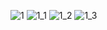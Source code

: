 ![1](https://github.com/user-attachments/assets/f674d9d4-aeff-4205-b00b-9073d4ac6157)
![1_1](https://github.com/user-attachments/assets/5e12099e-4b01-4648-89b4-71285173e9cc)
![1_2](https://github.com/user-attachments/assets/136872e2-5e5b-4d4c-92fe-aaf0cd7d5967)
![1_3](https://github.com/user-attachments/assets/2f57d8a8-150c-4074-8df4-28964dcc2afe)
